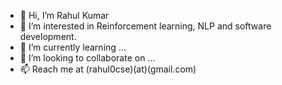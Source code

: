 - 👋 Hi, I’m Rahul Kumar
- 👀 I’m interested in Reinforcement learning, NLP and software development.
- 🌱 I’m currently learning ...
- 💞️ I’m looking to collaborate on ...
- 📫 Reach me at (rahul0cse)(at)(gmail.com)

<!---
rahulkr01/rahulkr01 is a ✨ special ✨ repository because its `README.md` (this file) appears on your GitHub profile.
You can click the Preview link to take a look at your changes.
--->
